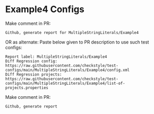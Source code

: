 # Example4 Configs
Make comment in PR:
```
Github, generate report for MultipleStringLiterals/Example4
```
OR as alternate:
Paste below given to PR description to use such test configs:
```
Report label: MultipleStringLiterals/Example4
Diff Regression config: https://raw.githubusercontent.com/checkstyle/test-configs/main/MultipleStringLiterals/Example4/config.xml
Diff Regression projects: https://raw.githubusercontent.com/checkstyle/test-configs/main/MultipleStringLiterals/Example4/list-of-projects.properties
```
Make comment in PR:
```
Github, generate report
```
